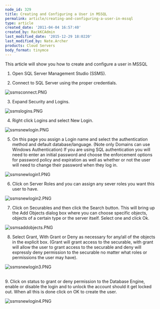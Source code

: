 ```yaml
---
node_id: 329
title: Creating and Configuring a User in MSSQL
permalink: article/creating-and-configuring-a-user-in-mssql
type: article
created_date: '2011-04-04 16:57:40'
created_by: RackKCAdmin
last_modified_date: '2015-12-29 18:0220'
last_modified_by: Nate.Archer
products: Cloud Servers
body_format: tinymce
---
```


This article will show you how to create and configure a user in MSSQL

1. Open SQL Server Management Studio (SSMS).

2. Connect to SQL Server using the proper credentials.

![ssmsconnect.PNG](http://c0042672.cdn.cloudfiles.rackspacecloud.com/ssmsconnect.PNG)

 

3. Expand Security and Logins.

![ssmslogins.PNG](http://c0042672.cdn.cloudfiles.rackspacecloud.com/ssmslogins.PNG)

 

4. Right click Logins and select New Login.

![ssmsnewlogin.PNG](http://c0042672.cdn.cloudfiles.rackspacecloud.com/ssmsnewlogin.PNG)

 

5. On this page you assign a Login name and select the authentication
method and default database/language. (Note only Domains can use Windows
Authentication) If you are using SQL authentication you will need to
enter an initial password and choose the enforcement options for
password policy and expiration as well as whether or not the user will
need to change their password when they log in.

![ssmsnewlogin1.PNG](http://c0042672.cdn.cloudfiles.rackspacecloud.com/ssmsnewlogin1.PNG)

 

6. Click on Server Roles and you can assign any sever roles you want
this user to have.

![ssmsnewlogin2.PNG](http://c0042672.cdn.cloudfiles.rackspacecloud.com/ssmsnewlogin2.PNG)

 

7. Click on Securables and then click the Search button. This will
bring up the Add Objects dialog box where you can choose specific
objects, objects of a certain type or the server itself. Select one and
click Ok.

![ssmsaddobjects.PNG](http://c0042672.cdn.cloudfiles.rackspacecloud.com/ssmsaddobjects.PNG)

 

8. Select Grant, With Grant or Deny as necessary for any/all of the
objects in the explicit box. (Grant will grant access to the securable,
with grant will allow the user to grant access to the securable and deny
will expressly deny permission to the securable no matter what roles or
permissions the user may have).

![ssmsnewlogin3.PNG](http://c0042672.cdn.cloudfiles.rackspacecloud.com/ssmsnewlogin3.PNG)

\
 9. Click on status to grant or deny permission to the Database Engine,
enable or disable the login and to unlock the account should it get
locked out. When all this is done click on OK to create the user.

![ssmsnewlogin4.PNG](http://c0042672.cdn.cloudfiles.rackspacecloud.com/ssmsnewlogin4.PNG)

